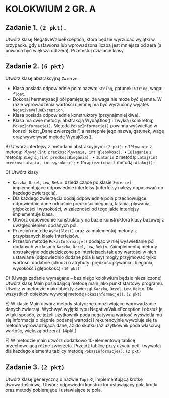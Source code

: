 # **KOLOKWIUM 2 GR. A**

## **Zadanie 1.** `(2 pkt).`

Utwórz klasę NegativeValueException, która będzie wyrzucać wyjątki w przypadku gdy ustawiona lub wprowadzona liczba jest mniejsza od zera (a powinna być większa od zera). Przetestuj działanie klasy.

## **Zadanie 2.** `(6 pkt)` 

Utwórz klasę abstrakcyjną `Zwierze`. 
- Klasa posiada odpowiednie pola: nazwa: `String`,  gatunek: `String`, waga: `float`.
- Dokonaj hermetyzacji pól pamiętając, że waga nie może być ujemna. W razie wprowadzenia wartości ujemnej ma być wyrzucony wyjątek `NegativeValueException`.
- Klasa posiada odpowiednie konstruktory (przynajmniej dwa).
- Klasa ma dwie metody: abstrakcją WydajGlos() i zwykłą (konkretną) `PokazInformacje()`.
 Metoda `PokazInformacje()` powinna wyświetlać w konsoli tekst „Dane zwierzęcia:”, a następnie jego nazwa, gatunek, wagę oraz wywoływać metodę WydajGlos(). 

B) Utwórz interfejsy z metodami abstrakcyjnymi `(2 pkt)`: 
•	`IPlywanie` z metodą: `Plywaj(int predkoscPlywania, int glebokosc);`
•	`IBieganie` z metodą: `Biegnij(int predkoscBiegania);`
•	`ILatanie` z metodą: `Lataj(int predkoscLatania, int wysokosc);`
•	`IDrapieznictwo` z metodą: `Atakuj();`

C) Utwórz klasy:
- `Kaczka`, `Orzel`, `Lew`, `Rekin` dziedziczące po klasie `Zwierze` i implementujące odpowiednie interfejsy (interfejsy należy dopasować do każdego zwierzęcia).
- Dla każdego zwierzęcia dodaj odpowiednie pola przechowujące odpowiednie dane odnośnie prędkości biegania, latania, pływania, głębokości i wysokości, w zależności od tego jakie interfejsy implementuje klasa.
- Utwórz odpowiednie konstruktory na bazie konstruktora klasy bazowej z uwzględnieniem dodanych pól.
- Przesłoń metodę `WydajGlos()` oraz zaimplementuj metody z przypisanych klasie interfejsów.
- Przesłoń metodę `PokazInformacje()` dodając w niej wyświetlanie pól dodanych w klasach `Kaczka`, `Orzel`, `Lew`, `Rekin`.
Zaimplementuj metody abstrakcyjne oddziedziczone po interfejsach tak aby wartości w nich ustawiane (odpowiednio dodane pola klasy) mogły przyjmować tylko wartości dodatnie (chodzi o atrybuty: prędkość pływania i biegania, wysokość i głębokość)
`(10 pkt)`

D)  (Uwaga zadanie wymagane – bez niego kolokwium będzie niezaliczone)
Utwórz klasę Main posiadającą metodę main jako punkt startowy programu. Utwórz w metodzie main obiekty zwierząt  `Kaczka`, `Orzel`, `Lew`, `Rekin`. Dla wszystkich obiektów wywołaj metodę `PokazInformacje()`. `(2 pkt)`

E) W klasie Main utwórz metody statyczne umożliwiające wprowadzanie danych zwierząt. Wychwyć wyjątki typu NegativeValueException i obsłuż je w taki sposób, że jeżeli użytkownik poda negatywną wartość wyświetla mu się informacja o błędnie podanej wartości i rekurencyjnie wywołuje się ta metoda wprowadzająca dane, aż do skutku (aż użytkownik poda właściwą wartość, większą od zera). (4pkt.)

F) W metodzie main utwórz dodatkowo 10-elementową tablicę przechowującą różne zwierzęta. Przejdź tablicę przy użyciu pętli i wywołaj dla każdego elementu tablicy metodę  `PokazInformacje()`.  `(2 pkt)`

## **Zadanie 3.** `(2 pkt)`

Utwórz klasę generyczną o nazwie `Tuple2`, implementującą krotkę dwuwartościową. Utwórz odpowiedni konstruktor ustawiający pola krotki oraz metody pobierające i ustawiające te pola. 
